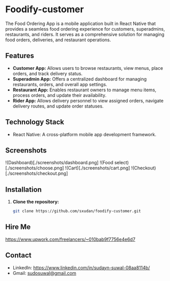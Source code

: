 # Foodify-customer

The Food Ordering App is a mobile application built in React Native that provides a seamless food ordering experience for customers, superadmins, restaurants, and riders. It serves as a comprehensive solution for managing food orders, deliveries, and restaurant operations.

## Features

- **Customer App:** Allows users to browse restaurants, view menus, place orders, and track delivery status.
- **Superadmin App:** Offers a centralized dashboard for managing restaurants, orders, and overall app settings.
- **Restaurant App:** Enables restaurant owners to manage menu items, process orders, and update their availability.
- **Rider App:** Allows delivery personnel to view assigned orders, navigate delivery routes, and update order statuses.

## Technology Stack

- React Native: A cross-platform mobile app development framework.

## Screenshots

!(Dashboard)[./screenshots/dashboard.png]
!(Food select)[./screenshots/choose.png]
!(Cart)[./screenshots/cart.png]
!(Checkout)[./screenshots/checkout.png]

## Installation

1. **Clone the repository:**

   ```bash
   git clone https://github.com/sxudan/foodify-customer.git

## Hire Me
https://www.upwork.com/freelancers/~010bab9f7756e4e6d7

## Contact
- LinkedIn: https://www.linkedin.com/in/sudayn-suwal-08aa8114b/
- Gmail: sudosuwal@gmail.com
